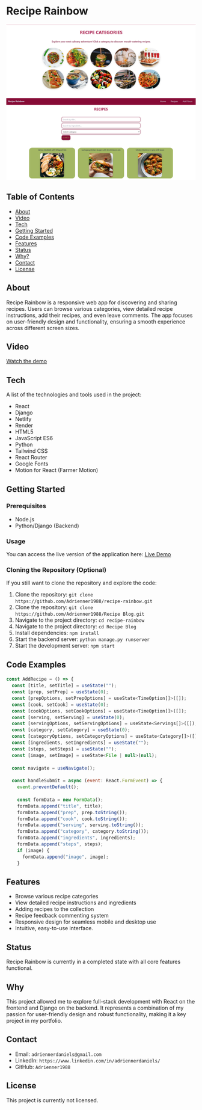 # Recipe Rainbow

![Project Screenshot](src/images/RecipeRainbow.png)
![Project Screenshot](src/images/RecipeRainbow1.png)

## Table of Contents
- [About](#about)
- [Video](#video)
- [Tech](#tech)
- [Getting Started](#getting-started)
- [Code Examples](#code-examples)
- [Features](#features)
- [Status](#status)
- [Why?](#why)
- [Contact](#contact)
- [License](#license)

## About
Recipe Rainbow is a responsive web app for discovering and sharing recipes. Users can browse various categories, view detailed recipe instructions, add their recipes, and even leave comments. The app focuses on user-friendly design and functionality, ensuring a smooth experience across different screen sizes.

## Video
[Watch the demo](https://drive.google.com/file/d/14dXzJiPp_9B2hRA9IOCMb-6wyfjHAqwh/view?usp=drive_link)

## Tech
A list of the technologies and tools used in the project:
- React
- Django 
- Netlify
- Render
- HTML5
- JavaScript ES6
- Python
- Tailwind CSS
- React Router
- Google Fonts
- Motion for React (Farmer Motion)

## Getting Started

### Prerequisites
- Node.js
- Python/Django (Backend)

### Usage
You can access the live version of the application here: [Live Demo](https://reciperainbow.netlify.app/)

### Cloning the Repository (Optional)
If you still want to clone the repository and explore the code:
1. Clone the repository: `git clone https://github.com/Adrienner1988/recipe-rainbow.git`
2. Clone the repository: `git clone https://github.com/Adrienner1988/Recipe Blog.git`
3. Navigate to the project directory: `cd recipe-rainbow`
3. Navigate to the project directory: `cd Recipe Blog`
5. Install dependencies: `npm install`
6. Start the backend server: `python manage.py runserver`
7. Start the development server: `npm start`

## Code Examples
```javascript
const AddRecipe = () => {
  const [title, setTitle] = useState("");
  const [prep, setPrep] = useState(0);
  const [prepOptions, setPrepOptions] = useState<TimeOption[]>([]);
  const [cook, setCook] = useState(0);
  const [cookOptions, setCookOptions] = useState<TimeOption[]>([]);
  const [serving, setServing] = useState(0);
  const [servingOptions, setServingOptions] = useState<Servings[]>([]);
  const [category, setCategory] = useState(0);
  const [categoryOptions, setCategoryOptions] = useState<Category[]>([]);
  const [ingredients, setIngredients] = useState("");
  const [steps, setSteps] = useState("");
  const [image, setImage] = useState<File | null>(null);

  const navigate = useNavigate();

  const handleSubmit = async (event: React.FormEvent) => {
    event.preventDefault();

    const formData = new FormData();
    formData.append("title", title);
    formData.append("prep", prep.toString());
    formData.append("cook", cook.toString());
    formData.append("serving", serving.toString());
    formData.append("category", category.toString());
    formData.append("ingredients", ingredients);
    formData.append("steps", steps);
    if (image) {
      formData.append("image", image);
    }

```

## Features
- Browse various recipe categories
- View detailed recipe instructions and ingredients
- Adding recipes to the collection
- Recipe feedback commenting system
- Responsive design for seamless mobile and desktop use
- Intuitive, easy-to-use interface.

## Status
Recipe Rainbow is currently in a completed state with all core features functional. 

## Why
This project allowed me to explore full-stack development with React on the frontend and Django on the backend. It represents a combination of my passion for user-friendly design and robust functionality, making it a key project in my portfolio.

## Contact
- Email: `adriennerdaniels@gmail.com`
- LinkedIn: `https://www.linkedin.com/in/adriennerdaniels/`
- GitHub: `Adrienner1988`

## License
This project is currently not licensed.
